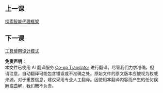 <!--
CO_OP_TRANSLATOR_METADATA:
{
  "original_hash": "33243670d725b71857eee62f64ac2d09",
  "translation_date": "2025-05-20T07:09:22+00:00",
  "source_file": "03-agentic-design-patterns/README.md",
  "language_code": "zh"
}
-->
## 上一课

[探索智能代理框架](../02-explore-agentic-frameworks/README.md)

## 下一课

[工具使用设计模式](../04-tool-use/README.md)

**免责声明**：  
本文件已使用 AI 翻译服务 [Co-op Translator](https://github.com/Azure/co-op-translator) 进行翻译。尽管我们力求准确，但请注意，自动翻译可能包含错误或不准确之处。原始文件的原文版本应被视为权威来源。对于重要信息，建议采用专业人工翻译。因使用本翻译内容而产生的任何误解或曲解，我们概不负责。
